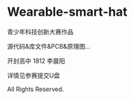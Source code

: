 # Wearable-smart-hat
青少年科技创新大赛作品

源代码&库文件&PCB&原理图...

开封高中 1812 李晨阳

详情见参赛提交U盘

All Rights Reserved.

